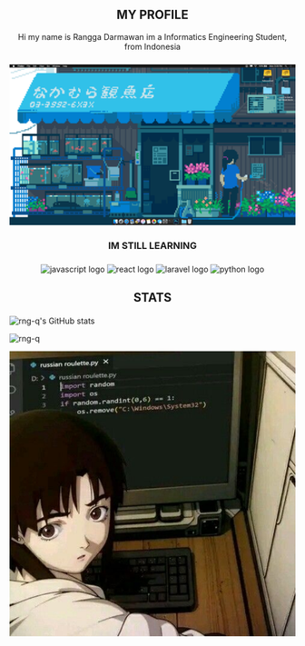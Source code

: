 <h2 align="center"> MY PROFILE </h2>
<p align="center">Hi my name is Rangga Darmawan im a Informatics Engineering Student, from Indonesia

###

![rng-q](img/header1.gif)

###

<h3 align="center"> IM STILL LEARNING </h3>

###
<div align="center">
  <img src="https://cdn.jsdelivr.net/gh/devicons/devicon/icons/javascript/javascript-original.svg" height="30" alt="javascript logo"  />
  <img src="https://cdn.jsdelivr.net/gh/devicons/devicon/icons/react/react-original.svg" height="30" alt="react logo"  />
  <img src="https://cdn.jsdelivr.net/gh/devicons/devicon/icons/laravel/laravel-original.svg" height="30" alt="laravel logo"  />
  <img src="https://cdn.jsdelivr.net/gh/devicons/devicon/icons/python/pyhton-original.svg" height="30" alt="python logo"  />
</div>

###

<h2 align="center"> STATS  </h2>

####

![rng-q's GitHub stats](https://github-readme-stats.vercel.app/api?username=rng-q&show_icons=true&theme=radical)

![rng-q](https://github-readme-stats.vercel.app/api/top-langs?username=rng-q&locale=en&hide_title=false&layout=compact&card_width=320&langs_count=5&theme=dracula&hide_border=false)


<img src="img/gambar.jpg" align="center" height="502" alt="laravel logo"  />

